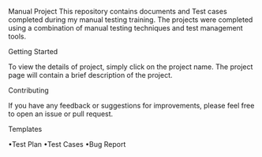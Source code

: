 Manual Project
This repository contains documents and Test cases completed during my manual testing training. The projects were completed using a combination of manual testing techniques and test management tools.

Getting Started

To view the details of project, simply click on the project name. The project page will contain a brief description of the project.

Contributing

If you have any feedback or suggestions for improvements, please feel free to open an issue or pull request.

Templates

 •Test Plan
 •Test Cases
 •Bug Report
 
